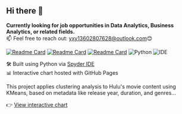 ## Hi there 👋
**Currently looking for job opportunities in Data Analytics, Business Analytics, or related fields.**  
📫 Feel free to reach out: [yxy13602807628@outlook.com](mailto:yxy13602807628@outlook.com)😊
<!--
**Xyi-123/Xyi-123** is a ✨ _special_ ✨ repository because its `README.md` (this file) appears on your GitHub profile.

Here are some ideas to get you started:

- 🔭 I’m currently working on ...
- 🌱 I’m currently learning ...
- 👯 I’m looking to collaborate on ...
- 🤔 I’m looking for help with ...
- 💬 Ask me about ...
- 📫 How to reach me: ...
- 😄 Pronouns: ...
- ⚡ Fun fact: ...
-->

[![Readme Card](https://github-readme-stats.vercel.app/api/pin/?username=Xyi-123&repo=data-analytics-projects&theme=solarized-light)](https://github.com/Xyi-123/data-analytics-projects)
[![Readme Card](https://github-readme-stats.vercel.app/api/pin/?username=Xyi-123&repo=IT-midterm-project&theme=solarized-light)](https://github.com/Xyi-123/IT-midterm-project)
[![Readme Card](https://github-readme-stats.vercel.app/api/pin/?username=Xyi-123&repo=powerBI-projects&theme=solarized-light)](https://github.com/Xyi-123/powerBI-projects)
![Python](https://img.shields.io/badge/Made%20with-Python%203.9-blue?style=flat-square&logo=python)
![IDE](https://img.shields.io/badge/IDE-Spyder-red?logo=spyder)

🛠️ Built using Python via [Spyder IDE](https://www.spyder-ide.org/)  
📊 Interactive chart hosted with GitHub Pages

This project applies clustering analysis to Hulu's movie content using KMeans, based on metadata like release year, duration, and genres...

👉 [View interactive chart](https://xyi-123.github.io/hulu-data-clustering/Hulu-Movies.html)
